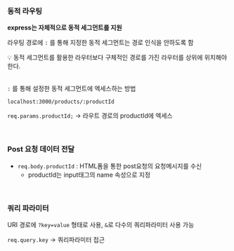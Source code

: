 ### 동적 라우팅

**express는 자체적으로 동적 세그먼트를 지원**

라우팅 경로에 `:` 를 통해 지정한 동적 세그먼트는 경로 인식을 안하도록 함

<aside>
💡 동적 세그먼트를 활용한 라우터보다 구체적인 경로를 가진 라우터를 상위에 위치해야 한다.
</aside>

<br>

`:` 를 통해 설정한 동적 세그먼트에 엑세스하는 방법

`localhost:3000/products/:productId`

`req.params.productId;` → 라우트 경로의 productId에 엑세스

<br>

### Post 요청 데이터 전달

- `req.body.productId` : HTML폼을 통한 post요청의 요청메시지를 수신
  - productId는 input태그의 name 속성으로 지정

<br>


### 쿼리 파라미터

URI 경로에 `?key=value` 형태로 사용, `&`로 다수의 쿼리파라미터 사용 가능

`req.query.key` → 쿼리파라미터 접근
